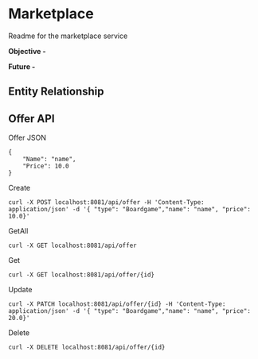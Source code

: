 # Marketplace
Readme for the marketplace service


**Objective -** 

**Future -** 


## Entity Relationship

## Offer API
Offer JSON
```
{
    "Name": "name",
	"Price": 10.0
}
```


Create
```
curl -X POST localhost:8081/api/offer -H 'Content-Type: application/json' -d '{ "type": "Boardgame","name": "name", "price": 10.0}'
```

GetAll
```
curl -X GET localhost:8081/api/offer
```

Get
```
curl -X GET localhost:8081/api/offer/{id}
```

Update
```
curl -X PATCH localhost:8081/api/offer/{id} -H 'Content-Type: application/json' -d '{ "type": "Boardgame","name": "name", "price": 20.0}'
```

Delete
```
curl -X DELETE localhost:8081/api/offer/{id}
```

